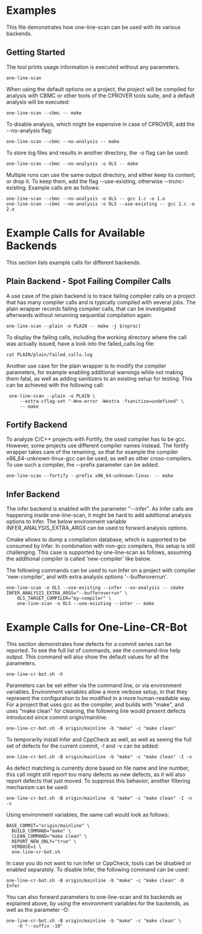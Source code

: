 # Examples

This file demonstrates how one-line-scan can be used with its various backends.

## Getting Started

The tool prints usage information is executed without any parameters.

    one-line-scan

When using the default options on a project, the project will be compiled for
analysis with CBMC or other tools of the CPROVER tools suite, and a default
analysis will be executed:

    one-line-scan --cbmc -- make

To disable analysis, which might be expensive in case of CPROVER, add the
--no-analysis flag:

    one-line-scan --cbmc --no-analysis -- make

To store log files and results in another directory, the -o flag can be used:

    one-line-scan --cbmc --no-analysis -o OLS -- make

Multiple runs can use the same output directory, and either keep its content, or
drop it. To keep them, add the flag --use-existing, otherwise --trunc-existing.
Example calls are as follows:

    one-line-scan --cbmc --no-analysis -o OLS -- gcc 1.c -o 1.o
    one-line-scan --cbmc --no-analysis -o OLS --use-existing -- gcc 2.c -o 2.o

# Example Calls for Available Backends

This section lists example calls for different backends.

## Plain Backend - Spot Failing Compiler Calls

A use case of the plain backend is to trace failing compiler calls on a project
that has many compiler calls and is typically compiled with several jobs. The
plain wrapper records failing compiler calls, that can be investigated
afterwards without rerunning sequential compilation again:

    one-line-scan --plain -o PLAIN -- make -j $(nproc)

To display the failing calls, including the working directory where the call was
actually issued, have a look into the failed_calls.log file:

    cat PLAIN/plain/failed_calls.log

Another use case for the plain wrapper is to modify the compiler parameters, for
example enabling additional warnings while not making them fatal, as well as
adding sanitizers to an existing setup for testing. This can be achieved with
the following call:

     one-line-scan --plain -o PLAIN \
         --extra-cflag-set "-Wno-error -Wextra -fsanitize=undefined" \
         -- make

## Fortify Backend

To analyze C/C++ projects with Fortify, the used compiler has to be gcc.
However, some projects use different compiler names instead. The fortify wrapper
takes care of the renaming, so that for example the compiler
x86_64-unknown-linux-gcc can be used, as well as other cross-compilers. To use
such a compiler, the --prefix parameter can be added.

    one-line-scan --fortify --prefix x86_64-unknown-linux- -- make


## Infer Backend

The infer backend is enabled with the parameter "--infer". As Infer calls are
happening inside one-line-scan, it might be hard to add additional analysis
options to Infer. The below environment variable INFER_ANALYSIS_EXTRA_ARGS can
be used to forward analysis options.

Cmake allows to dump a compilation database, which is supported to be consumed
by Infer. In combination with non-gcc compilers, this setup is still
challenging. This case is supported by one-line-scan as follows, assuming the
additional compiler is called 'new-compiler' like below.

The following commands can be used to run Infer on a project with compiler
'new-compiler', and with extra analysis options '--bufferoverrun'.

    one-line-scan -o OLS --use-existing --infer --no-analysis -- cmake
    INFER_ANALYSIS_EXTRA_ARGS="--bufferoverrun" \
        OLS_TARGET_COMPILER="my-compiler" \
        one-line-scan -o OLS --use-existing --inter -- make

# Example Calls for One-Line-CR-Bot

This section demonstrates how defects for a commit series can be reported. To
see the full list of commands, see the command-line help output. This command
will also show the default values for all the parameters.

    one-line-cr-bot.sh -h

Parameters can be set either via the command line, or via environment variables.
Environment variables allow a more verbose setup, in that they represent the
configuration to be modified in a more human-readable way. For a project that
uses gcc as the compiler, and builds with "make", and uses "make clean" for
cleaning, the following line would present defects introduced since commit
origin/mainline:

    one-line-cr-bot.sh -B origin/mainline -b "make" -c "make clean"

To temporarily install Infer and CppCheck as well, as well as seeing the full
set of defects for the current commit, -I and -v can be added:

    one-line-cr-bot.sh -B origin/mainline -b "make" -c "make clean" -I -v

As defect matching is currently done based on file name and line number, this
call might still report too many defects as new defects, as it will also report
defects that just moved. To suppress this behavior, another filtering mechanism
can be used:

    one-line-cr-bot.sh -B origin/mainline -b "make" -c "make clean" -I -n -v

Using environment variables, the same call would look as follows:

    BASE_COMMIT="origin/mainline" \
      BUILD_COMMAND="make" \
      CLEAN_COMMAND="make clean" \
      REPORT_NEW_ONLY="true" \
      VERBOSE=1 \
      one-line-cr-bot.sh

In case you do not want to run Infer or CppCheck, tools can be disabled or
enabled separately. To disable Infer, the following command can be used:

    one-line-cr-bot.sh -B origin/mainline -b "make" -c "make clean" -D Infer

You can also forward parameters to one-line-scan and its backends as explained
above, by using the environment variables for the backends, as well as the
parameter -O:

    one-line-cr-bot.sh -B origin/mainline -b "make" -c "make clean" \
        -O "--suffix -10"
